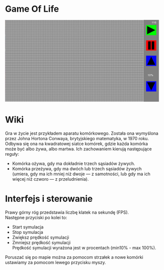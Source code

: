 # Game Of Life
![GameImage](Images/GameOfLifeImage.png)
# Wiki
Gra w życie jest przykładem aparatu komórkowego. Została ona wymyślona przez Johna Hortona Conwaya, brytyjskiego matematyka, w 1970 roku.
Odbywa się ona na kwadratowej siatce komórek, gdzie każda komórka może być albo żywa, albo martwa. Ich zachowaniem kierują następujące reguły:
* Komórka ożywa, gdy ma dokładnie trzech sąsiadów żywych.
* Komórka przeżywa, gdy ma dwóch lub trzech sąsiadów żywych (umiera, gdy ma ich mniej niż dwoje — z samotności, lub gdy ma ich więcej niż czworo — z przeludnienia).

# Interfejs i sterowanie
Prawy górny róg przedstawia liczbę klatek na sekundę (FPS). <br/>
Następne przyciski po kolei to:
* Start symulacja
* Stop symulacja
* Zwiększ prędkość symulacji
* Zmniejsz prędkość symulacji <br/>
Prędkość symulacji wyrażona jest w procentach (min10% - max 100%). 

Poruszać się po mapie można za pomocom strzałek a nowe komórki ustawiamy za pomocom lewego przycisku myszy.
